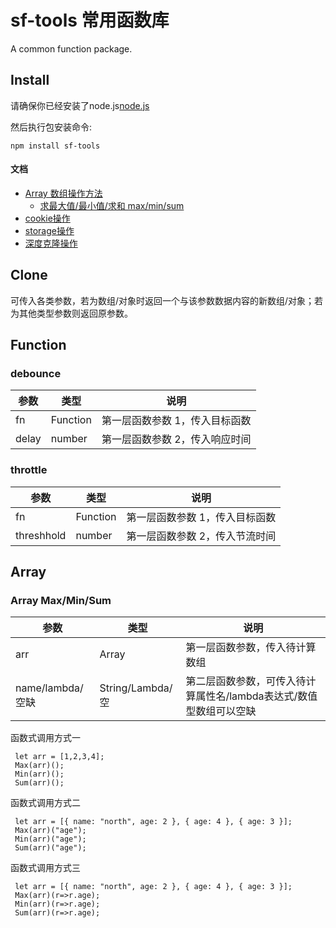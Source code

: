 sf-tools 常用函数库
============================
A common function package.

Install
-------

请确保你已经安装了node.js[node.js](http://nodejs.org/)

然后执行包安装命令:

    npm install sf-tools

#### 文档

<!-- vim-markdown-toc GFM -->

* [Array 数组操作方法](#array)
  * [求最大值/最小值/求和 max/min/sum](#array-maxminsum)
* [cookie操作](#cookie)
* [storage操作](#storage)
* [深度克隆操作](#clone)

<!-- vim-markdown-toc -->

## Clone
可传入各类参数，若为数组/对象时返回一个与该参数数据内容的新数组/对象；若为其他类型参数则返回原参数。

## Function

### debounce

  | 参数 | 类型 | 说明 |
|----------|----------|----------|
|  fn  |  Function  | 第一层函数参数 1，传入目标函数|
|  delay  |  number  | 第一层函数参数 2，传入响应时间|

### throttle

  | 参数 | 类型 | 说明 |
|----------|----------|----------|
|  fn  |  Function  | 第一层函数参数 1，传入目标函数|
|  threshhold  |  number  | 第一层函数参数 2，传入节流时间|

## Array

### Array Max/Min/Sum

| 参数 | 类型 | 说明 |
|----------|----------|----------|
|  arr  |  Array  | 第一层函数参数，传入待计算数组 |
| name/lambda/空缺  | String/Lambda/空  | 第二层函数参数，可传入待计算属性名/lambda表达式/数值型数组可以空缺 |

函数式调用方式一
```
 let arr = [1,2,3,4];
 Max(arr)();
 Min(arr)();
 Sum(arr)();
```
函数式调用方式二
```
 let arr = [{ name: "north", age: 2 }, { age: 4 }, { age: 3 }];
 Max(arr)("age");
 Min(arr)("age");
 Sum(arr)("age");
```
函数式调用方式三
```
 let arr = [{ name: "north", age: 2 }, { age: 4 }, { age: 3 }];
 Max(arr)(r=>r.age);
 Min(arr)(r=>r.age);
 Sum(arr)(r=>r.age);
```
